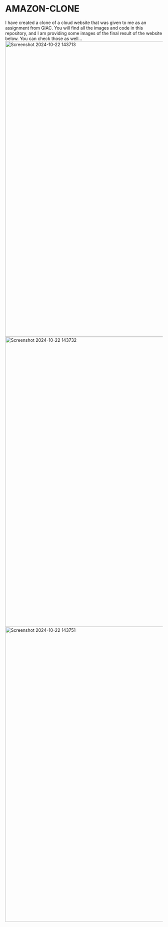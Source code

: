 # AMAZON-CLONE

I have created a clone of a cloud website that was given to me as an assignment from GIAC. You will find all the images and code in this repository, and I am providing some images of the final result of the website below. You can check those as well...
<img width="945" alt="Screenshot 2024-10-22 143713" src="https://github.com/user-attachments/assets/c13569a4-6500-4ad9-9163-e3bca82ed324">
<img width="927" alt="Screenshot 2024-10-22 143732" src="https://github.com/user-attachments/assets/e223bdaf-795f-4be9-8f15-1fda17223fbd">
<img width="943" alt="Screenshot 2024-10-22 143751" src="https://github.com/user-attachments/assets/e0b91c7c-a320-4501-adb1-d5adc30548e8">
